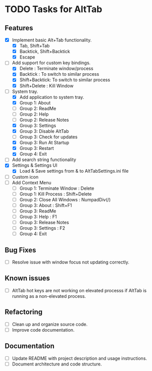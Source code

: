 # TODO Tasks for AltTab

## Features
- [x] Implement basic Alt+Tab functionality.
	- [x] Tab, Shift+Tab
	- [x] Backtick, Shift+Backtick
	- [x] Escape
- [ ] Add support for custom key bindings.
	- [x] Delete        : Terminate window/process
	- [x] Backtick      : To switch to similar process
	- [x] Shift+Backtick: To switch to similar process
	- [x] Shift+Delete  : Kill Window
- [ ] System tray.
	- [x] Add application to system tray.
	- [x] Group 1: About
	- [ ] Group 2: ReadMe
	- [ ] Group 2: Help
	- [ ] Group 2: Release Notes
	- [x] Group 3: Settings
	- [x] Group 3: Disable AltTab
	- [ ] Group 3: Check for updates
	- [x] Group 3: Run At Startup
	- [x] Group 3: Restart
	- [x] Group 4: Exit
- [ ] Add search string functionality
- [x] Settings & Settings UI
	- [x] Load & Save settings from & to AltTabSettings.ini file
- [ ] Custom icon
- [ ] Add Context Menu
	- [ ] Group 1: Terminate Window  : Delete
	- [ ] Group 1: Kill Process      : Shift+Delete
	- [ ] Group 2: Close All Windows : NumpadDiv(/)
	- [ ] Group 3: About             : Shift+F1
	- [ ] Group 3: ReadMe
	- [ ] Group 3: Help              : F1
	- [ ] Group 3: Release Notes
	- [ ] Group 3: Settings          : F2
	- [ ] Group 4: Exit

## Bug Fixes
- [ ] Resolve issue with window focus not updating correctly.

## Known issues
- [ ] AltTab hot keys are not working on elevated processs if AltTab is running as a non-elevated process.

## Refactoring
- [ ] Clean up and organize source code.
- [ ] Improve code documentation.

## Documentation
- [ ] Update README with project description and usage instructions.
- [ ] Document architecture and code structure.
